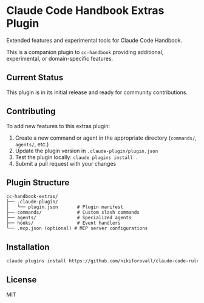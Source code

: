 # Claude Code Handbook Extras Plugin

Extended features and experimental tools for Claude Code Handbook.

This is a companion plugin to `cc-handbook` providing additional, experimental, or domain-specific features.

## Current Status

This plugin is in its initial release and ready for community contributions.

## Contributing

To add new features to this extras plugin:

1. Create a new command or agent in the appropriate directory (`commands/`, `agents/`, etc.)
2. Update the plugin version in `.claude-plugin/plugin.json`
3. Test the plugin locally: `claude plugins install .`
4. Submit a pull request with your changes

## Plugin Structure

```
cc-handbook-extras/
├── .claude-plugin/
│   └── plugin.json       # Plugin manifest
├── commands/             # Custom slash commands
├── agents/               # Specialized agents
├── hooks/                # Event handlers
└── .mcp.json (optional) # MCP server configurations
```

## Installation

```bash
claude plugins install https://github.com/nikiforovall/claude-code-rules/tree/main/plugins/cc-handbook-extras
```

## License

MIT
